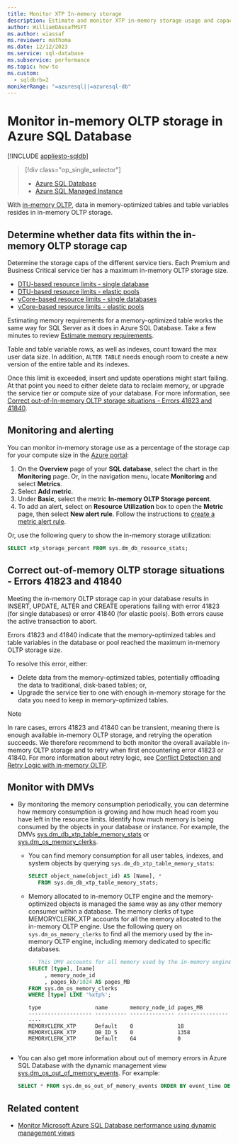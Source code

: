 ```yaml
---
title: Monitor XTP In-memory storage
description: Estimate and monitor XTP in-memory storage usage and capacity in Azure SQL Database; resolve capacity error 41823.
author: WilliamDAssafMSFT
ms.author: wiassaf
ms.reviewer: mathoma
ms.date: 12/12/2023
ms.service: sql-database
ms.subservice: performance
ms.topic: how-to
ms.custom:
  - sqldbrb=2
monikerRange: "=azuresql||=azuresql-db"
---
```

# Monitor in-memory OLTP storage in Azure SQL Database 
[!INCLUDE [appliesto-sqldb](../includes/appliesto-sqldb.md)]

> [!div class="op_single_selector"]
> * [Azure SQL Database](in-memory-oltp-monitor-space.md?view=azuresql-db&preserve-view=true)
> * [Azure SQL Managed Instance](../managed-instance/in-memory-oltp-monitor-space.md?view=azuresql-mi&preserve-view=true)

With [in-memory OLTP](in-memory-oltp-overview.md), data in memory-optimized tables and table variables resides in in-memory OLTP storage.

## Determine whether data fits within the in-memory OLTP storage cap

Determine the storage caps of the different service tiers. Each Premium and Business Critical service tier has a maximum in-memory OLTP storage size.

- [DTU-based resource limits - single database](resource-limits-dtu-single-databases.md)
- [DTU-based resource limits - elastic pools](resource-limits-dtu-elastic-pools.md)
- [vCore-based resource limits - single databases](resource-limits-vcore-single-databases.md)
- [vCore-based resource limits - elastic pools](resource-limits-vcore-elastic-pools.md)

Estimating memory requirements for a memory-optimized table works the same way for SQL Server as it does in Azure SQL Database. Take a few minutes to review [Estimate memory requirements](/sql/relational-databases/in-memory-oltp/estimate-memory-requirements-for-memory-optimized-tables?view=azuresqldb-current&preserve-view=true).

Table and table variable rows, as well as indexes, count toward the max user data size. In addition, `ALTER TABLE` needs enough room to create a new version of the entire table and its indexes.

Once this limit is exceeded, insert and update operations might start failing. At that point you need to either delete data to reclaim memory, or upgrade the service tier or compute size of your database. For more information, see [Correct out-of-In-memory OLTP storage situations - Errors 41823 and 41840](#correct-out-of-memory-oltp-storage-situations---errors-41823-and-41840).

## Monitoring and alerting

You can monitor in-memory storage use as a percentage of the storage cap for your compute size in the [Azure portal](https://portal.azure.com/):

1. On the **Overview** page of your **SQL database**, select the chart in the **Monitoring** page. Or, in the navigation menu, locate **Monitoring** and select **Metrics**.
1. Select **Add metric**.
1. Under **Basic**, select the metric **In-memory OLTP Storage percent**.
1. To add an alert, select on **Resource Utilization** box to open the **Metric** page, then select **New alert rule**. Follow the instructions to [create a metric alert rule](/azure/azure-monitor/alerts/alerts-create-metric-alert-rule).

Or, use the following query to show the in-memory storage utilization:

```sql
SELECT xtp_storage_percent FROM sys.dm_db_resource_stats;
```

## Correct out-of-memory OLTP storage situations - Errors 41823 and 41840

Meeting the in-memory OLTP storage cap in your database results in INSERT, UPDATE, ALTER and CREATE operations failing with error 41823 (for single databases) or error 41840 (for elastic pools). Both errors cause the active transaction to abort. 

Errors 41823 and 41840 indicate that the memory-optimized tables and table variables in the database or pool reached the maximum in-memory OLTP storage size.

To resolve this error, either:

- Delete data from the memory-optimized tables, potentially offloading the data to traditional, disk-based tables; or,
- Upgrade the service tier to one with enough in-memory storage for the data you need to keep in memory-optimized tables.

> [!NOTE]
> In rare cases, errors 41823 and 41840 can be transient, meaning there is enough available in-memory OLTP storage, and retrying the operation succeeds. We therefore recommend to both monitor the overall available in-memory OLTP storage and to retry when first encountering error 41823 or 41840. For more information about retry logic, see [Conflict Detection and Retry Logic with in-memory OLTP](/sql/relational-databases/In-memory-oltp/transactions-with-memory-optimized-tables#conflict-detection-and-retry-logic).

## Monitor with DMVs

- By monitoring the memory consumption periodically, you can determine how memory consumption is growing and how much head room you have left in the resource limits. Identify how much memory is being consumed by the objects in your database or instance. For example, the DMVs [sys.dm_db_xtp_table_memory_stats](/sql/relational-databases/system-dynamic-management-views/sys-dm-db-xtp-table-memory-stats-transact-sql?view=azuresqldb-current&preserve-view=true) or [sys.dm_os_memory_clerks](/sql/relational-databases/system-dynamic-management-views/sys-dm-os-memory-clerks-transact-sql?view=azuresqldb-current&preserve-view=true).  

    - You can find memory consumption for all user tables, indexes, and system objects by querying `sys.dm_db_xtp_table_memory_stats`:

        ```sql  
        SELECT object_name(object_id) AS [Name], *  
           FROM sys.dm_db_xtp_table_memory_stats;
        ```

    - Memory allocated to in-memory OLTP engine and the memory-optimized objects is managed the same way as any other memory consumer within a database. The memory clerks of type MEMORYCLERK_XTP accounts for all the memory allocated to the in-memory OLTP engine. Use the following query on `sys.dm_os_memory_clerks` to find all the memory used by the in-memory OLTP engine, including memory dedicated to specific databases.
  
        ```sql  
        -- This DMV accounts for all memory used by the in-memory engine  
        SELECT [type], [name]
             , memory_node_id  
             , pages_kb/1024 AS pages_MB   
        FROM sys.dm_os_memory_clerks 
        WHERE [type] LIKE '%xtp%';
        ```  

        ```output
        type                 name       memory_node_id pages_MB  
        -------------------- ---------- -------------- --------------------  
        MEMORYCLERK_XTP      Default    0              18  
        MEMORYCLERK_XTP      DB_ID_5    0              1358  
        MEMORYCLERK_XTP      Default    64             0  
    ```

- You can also get more information about out of memory errors in Azure SQL Database with the dynamic management view [sys.dm_os_out_of_memory_events](/sql/relational-databases/system-dynamic-management-views/sys-dm-os-out-of-memory-events?view=azuresqldb-current&preserve-view=true). For example:

    ```sql
    SELECT * FROM sys.dm_os_out_of_memory_events ORDER BY event_time DESC;
    ```

## Related content

- [Monitor Microsoft Azure SQL Database performance using dynamic management views](monitoring-with-dmvs.md?view=azuresql-db&preserve-view=true)
